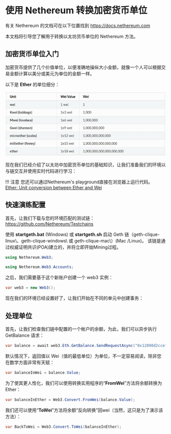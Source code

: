 # 使用 Nethereum 转换加密货币单位

有关 Nethereum 的文档可在以下位置找到 <https://docs.nethereum.com>

本文档将引导您了解用于转换以太坊货币单位的 Nethereum 方法。

## 加密货币单位入门

加密货币提供了几个价值单位，以便准确地操纵大小金额，就像一个人可以根据交易金额计算以美分或美元为单位的金额一样。

以下是 **Ether** 的单位细分：

![](screenshots/EtherUnitConversionTable.png)

现在我们已经介绍了以太坊中加密货币单位的基础知识，让我们准备我们的环境以与链交互并使用实时代码进行学习：

!!! 注意
    您还可以通过Nethereum's playground直接在浏览器上运行代码。
    [Ether: Unit conversion between Ether and Wei](http://playground.nethereum.com/csharp/id/1014)

## 快速演练配置

首先，让我们下载与您的环境匹配的测试链： <https://github.com/Nethereum/Testchains>

使用 **startgeth.bat** (Windows) 或 **startgeth.sh** 启动 Geth 链（geth-clique-linux\、geth-clique-windows\ 或 geth-clique-mac\）(Mac /Linux)。 该链是通过权威证明共识(POA)建立的，并将立即开始Mining过程。

```C#
using Nethereum.Web3;
```

```C#
using Nethereum.Web3.Accounts;
```

之后，我们需要基于这个新账户创建一个 web3 实例：

```C#
var web3 = new Web3();
```

现在我们的环境已经设置好了，让我们开始在不同的单元中创建事务：

## 处理单位

首先，让我们检查我们链中配置的一个帐户的余额，为此，我们可以异步执行 GetBalance 请求：

```C#
var balance = await web3.Eth.GetBalance.SendRequestAsync("0x12890d2cce102216644c59daE5baed380d84830c");
```

默认情况下，返回值以 Wei（值的最低单位）为单位，不一定容易阅读，除非您在数学方面非常有天赋：

```C#
var balanceInWei = balance.Value;
```

为了使其更人性化，我们可以使用转换实用程序的“**FromWei**”方法将余额转换为 Ether：

```C#
var balanceInEther = Web3.Convert.FromWei(balance.Value);
```

我们还可以使用“**ToWei**”方法将余额“反向转换”回wei（当然，这只是为了演示该方法）：

```C#
var BackToWei = Web3.Convert.ToWei(balanceInEther);
```

